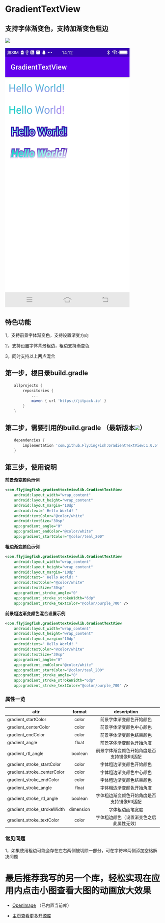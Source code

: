 # GradientTextView
## 支持字体渐变色，支持加渐变色粗边

[![](https://jitpack.io/v/FlyJingFish/GradientTextView.svg)](https://jitpack.io/#FlyJingFish/GradientTextView)


<img src="https://github.com/FlyJingFish/GradientTextView/blob/master/screenshot/Screenshot_20221012_141234.jpg" width="405px" height="842px" alt="show" />

## 特色功能
1，支持前景字体渐变色，支持设置渐变方向

2，支持设置字体背景粗边，粗边支持渐变色

3，同时支持以上两点混合


## 第一步，根目录build.gradle

```gradle
    allprojects {
        repositories {
            ...
            maven { url 'https://jitpack.io' }
        }
    }
```
## 第二步，需要引用的build.gradle （最新版本[![](https://jitpack.io/v/FlyJingFish/GradientTextView.svg)](https://jitpack.io/#FlyJingFish/GradientTextView)）

```gradle
    dependencies {
        implementation 'com.github.FlyJingFish:GradientTextView:1.0.5'
    }
```
## 第三步，使用说明

**前景渐变颜色示例**

```xml
<com.flyjingfish.gradienttextviewlib.GradientTextView
    android:layout_width="wrap_content"
    android:layout_height="wrap_content"
    android:layout_margin="10dp"
    android:text=" Hello World! "
    android:textColor="@color/white"
    android:textSize="30sp"
    app:gradient_angle="0"
    app:gradient_endColor="@color/white"
    app:gradient_startColor="@color/teal_200"
```

**粗边渐变颜色示例**

```xml
<com.flyjingfish.gradienttextviewlib.GradientTextView
    android:layout_width="wrap_content"
    android:layout_height="wrap_content"
    android:layout_margin="10dp"
    android:text=" Hello World! "
    android:textColor="@color/white"
    android:textSize="30sp"
    app:gradient_stroke_angle="0"
    app:gradient_stroke_strokeWidth="6dp"
    app:gradient_stroke_textColor="@color/purple_700" />
```

**前景粗边渐变颜色混合设置示例**

```xml
<com.flyjingfish.gradienttextviewlib.GradientTextView
    android:layout_width="wrap_content"
    android:layout_height="wrap_content"
    android:layout_margin="10dp"
    android:text=" Hello World! "
    android:textColor="@color/white"
    android:textSize="30sp"
    app:gradient_angle="0"
    app:gradient_endColor="@color/white"
    app:gradient_startColor="@color/teal_200"
    app:gradient_stroke_angle="0"
    app:gradient_stroke_strokeWidth="6dp"
    app:gradient_stroke_textColor="@color/purple_700" />
```

### 属性一览

|attr|format|       description       |
|---|:---:|:-----------------------:|
|gradient_startColor|color|      前景字体渐变颜色开始颜色       |
|gradient_centerColor|color|      前景字体渐变颜色中心颜色       |
|gradient_endColor|color|      前景字体渐变颜色结束颜色       |
|gradient_angle|float|      前景字体渐变颜色开始角度       |
|gradient_rtl_angle|boolean| 前景字体渐变颜色开始角度是否支持镜像Rtl适配 |
|gradient_stroke_startColor|color|      字体粗边渐变颜色开始颜色       |
|gradient_stroke_centerColor|color|      字体粗边渐变颜色中心颜色       |
|gradient_stroke_endColor|color|      字体粗边渐变颜色结束颜色       |
|gradient_stroke_angle|float|      字体粗边渐变颜色开始角度       |
|gradient_stroke_rtl_angle|boolean| 字体粗边渐变颜色开始角度是否支持镜像Rtl适配 |
|gradient_stroke_strokeWidth|dimension|        字体粗边画笔宽度         |
|gradient_stroke_textColor|color|  字体粗边颜色（设置渐变色之后此属性无效）   |

### 常见问题

1，如果使用粗边可能会存在左右两侧被切除一部分，可在字符串两侧添加空格解决问题


# 最后推荐我写的另一个库，轻松实现在应用内点击小图查看大图的动画放大效果

- [OpenImage](https://github.com/FlyJingFish/OpenImage) （已内置当前库）

- [主页查看更多开源库](https://github.com/FlyJingFish)


